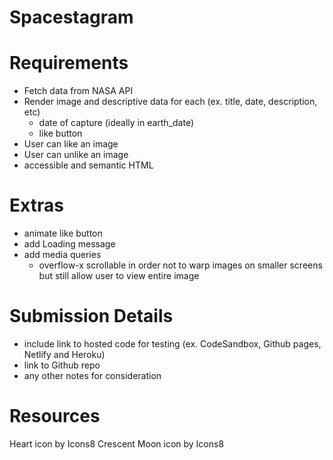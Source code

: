 # Spacestagram

# Requirements

- Fetch data from NASA API
- Render image and descriptive data for each (ex. title, date, description, etc)
  - date of capture (ideally in earth_date)
  - like button
- User can like an image
- User can unlike an image
- accessible and semantic HTML

# Extras

- animate like button
- add Loading message
- add media queries
  - overflow-x scrollable in order not to warp images on smaller screens but still allow user to view entire image

# Submission Details

- include link to hosted code for testing (ex. CodeSandbox, Github pages, Netlify and Heroku)
- link to Github repo
- any other notes for consideration

# Resources

Heart icon by Icons8
Crescent Moon icon by Icons8